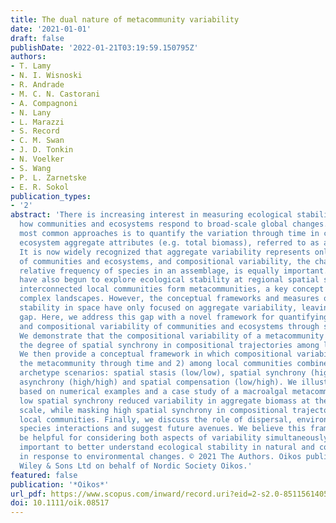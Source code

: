 ```yaml
---
title: The dual nature of metacommunity variability
date: '2021-01-01'
draft: false
publishDate: '2022-01-21T03:19:59.150795Z'
authors:
- T. Lamy
- N. I. Wisnoski
- R. Andrade
- M. C. N. Castorani
- A. Compagnoni
- N. Lany
- L. Marazzi
- S. Record
- C. M. Swan
- J. D. Tonkin
- N. Voelker
- S. Wang
- P. L. Zarnetske
- E. R. Sokol
publication_types:
- '2'
abstract: 'There is increasing interest in measuring ecological stability to understand
  how communities and ecosystems respond to broad-scale global changes. One of the
  most common approaches is to quantify the variation through time in community or
  ecosystem aggregate attributes (e.g. total biomass), referred to as aggregate variability.
  It is now widely recognized that aggregate variability represents only one aspect
  of communities and ecosystems, and compositional variability, the changes in the
  relative frequency of species in an assemblage, is equally important. Recent contributions
  have also begun to explore ecological stability at regional spatial scales, where
  interconnected local communities form metacommunities, a key concept in managing
  complex landscapes. However, the conceptual frameworks and measures of ecological
  stability in space have only focused on aggregate variability, leaving a conceptual
  gap. Here, we address this gap with a novel framework for quantifying the aggregate
  and compositional variability of communities and ecosystems through space and time.
  We demonstrate that the compositional variability of a metacommunity depends on
  the degree of spatial synchrony in compositional trajectories among local communities.
  We then provide a conceptual framework in which compositional variability of 1)
  the metacommunity through time and 2) among local communities combine into four
  archetype scenarios: spatial stasis (low/low), spatial synchrony (high/low), spatial
  asynchrony (high/high) and spatial compensation (low/high). We illustrate this framework
  based on numerical examples and a case study of a macroalgal metacommunity in which
  low spatial synchrony reduced variability in aggregate biomass at the metacommunity
  scale, while masking high spatial synchrony in compositional trajectories among
  local communities. Finally, we discuss the role of dispersal, environmental heterogeneity,
  species interactions and suggest future avenues. We believe this framework will
  be helpful for considering both aspects of variability simultaneously, which is
  important to better understand ecological stability in natural and complex landscapes
  in response to environmental changes. © 2021 The Authors. Oikos published by John
  Wiley & Sons Ltd on behalf of Nordic Society Oikos.'
featured: false
publication: '*Oikos*'
url_pdf: https://www.scopus.com/inward/record.uri?eid=2-s2.0-85115614054&doi=10.1111%2foik.08517&partnerID=40&md5=7dc4134476cac08c70b7cdd6a4615137
doi: 10.1111/oik.08517
---
```


